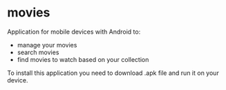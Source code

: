 # movies

Application for mobile devices with Android to:

- manage your movies
- search movies
- find movies to watch based on your collection

To install this application you need to download .apk file and run it on your device.


